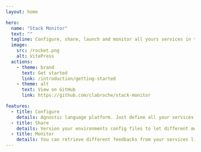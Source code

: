 ```yaml
---
layout: home

hero:
  name: "Stack Monitor"
  text: ""
  tagline: Configure, share, launch and monitor all yours services in the same place for your development team
  image:
    src: /rocket.png
    alt: VitePress
  actions:
    - theme: brand
      text: Get started
      link: /introduction/getting-started
    - theme: alt
      text: View on GitHub
      link: https://github.com/clabroche/stack-monitor

features:
  - title: Configure
    details: Agnostic language platform. Just define all your services with all your environments and launch them. If they are launchable from commandline, they are compatible with Stack Monitor
  - title: Share
    details: Version your environments config files to let different members of your teams to fetch them and launch services in seconds
  - title: Monitor
    details: You can retrieve different feedbacks from your services like git informations, npm informations, launch scripts, change with a simple dropdown all your environments variables, and more...
---
```


